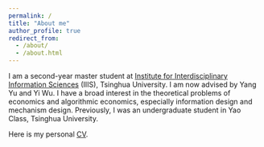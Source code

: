 ```yaml
---
permalink: /
title: "About me"
author_profile: true
redirect_from: 
  - /about/
  - /about.html
---
```


I am a second-year master student at [Institute for Interdisciplinary Information Sciences](https://iiis.tsinghua.edu.cn/) (IIIS), Tsinghua University. I am now advised by Yang Yu and Yi Wu. I have a broad interest in the theoretical problems of economics and algorithmic economics, especially information design and mechanism design. Previously, I was an undergraduate student in Yao Class, Tsinghua University.

Here is my personal [CV](/files/Yi_Liu_s_CV.pdf).

